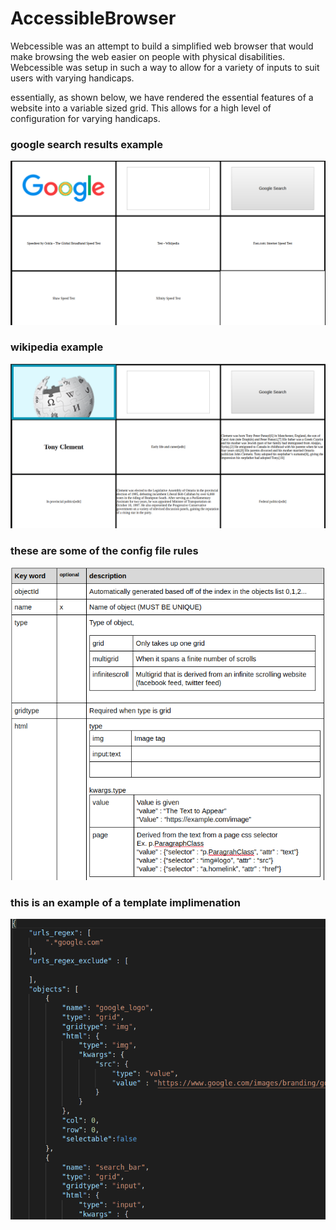 # AccessibleBrowser

Webcessible was an attempt to build a simplified web browser that would make browsing the web easier on people with physical disabilities. Webcessible was setup in such a way to allow for a variety of inputs to suit users with varying handicaps. 

essentially, as shown below, we have rendered the essential features of a website into a variable sized grid. This allows for a high level of configuration for varying handicaps. 

### google search results example
![google example](https://github.com/MarcDAFrame/AccessibleBrowser/blob/master/media/example_google.png?raw=true)
### wikipedia example
![google example](https://github.com/MarcDAFrame/AccessibleBrowser/blob/master/media/example_wiki.png?raw=true)
### these are some of the config file rules
![google example](https://github.com/MarcDAFrame/AccessibleBrowser/blob/master/media/template_rules.png?raw=true)
### this is an example of a template implimenation 
![google example](https://github.com/MarcDAFrame/AccessibleBrowser/blob/master/media/template_example.png?raw=true)

